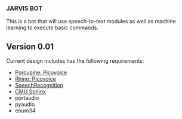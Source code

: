 ### JARVIS BOT

This is a bot that will use speech-to-text modules as well as machine learning to execute basic commands.

## Version 0.01

Current design includes has the following requirements:
- [Porcupine: Picovoice](https://github.com/Picovoice/porcupine)
- [Rhino: Picovoice](https://github.com/Picovoice/rhino)
- [SpeechRecognition](https://pypi.org/project/SpeechRecognition/)
- [CMU Sphinx](https://cmusphinx.github.io/)
- portaudio
- pyaudio
- enum34